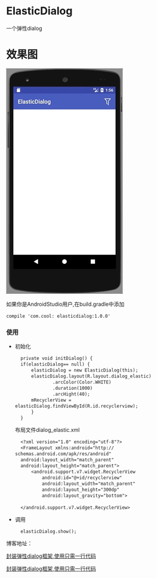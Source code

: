 # ElasticDialog
一个弹性dialog

# 效果图

![Image text](img/elastic.gif)

如果你是AndroidStudio用户,在build.gradle中添加

```
compile 'com.cool: elasticdialog:1.0.0'
```

### 使用
* 初始化

	    private void initDialog() {
        if(elasticDialog== null) {
            elasticDialog = new ElasticDialog(this);
            elasticDialog.layout(R.layout.dialog_elastic)
                    .arcColor(Color.WHITE)
                    .duration(1000)
                    .arcHight(40);
            mRecyclerView = elasticDialog.findViewById(R.id.recyclerview);
        	}
    	}

    	
    布局文件dialog_elastic.xml
   
    	<?xml version="1.0" encoding="utf-8"?>
		<FrameLayout xmlns:android="http://	schemas.android.com/apk/res/android"
    	android:layout_width="match_parent"
    	android:layout_height="match_parent">
    		<android.support.v7.widget.RecyclerView
        		android:id="@+id/recyclerview"
        		android:layout_width="match_parent"
        		android:layout_height="300dp"
        		android:layout_gravity="bottom">

    	</android.support.v7.widget.RecyclerView>
	</FrameLayout>


* 调用
 
   		elasticDialog.show();  
    
    
博客地址：

[封装弹性dialog框架,使用只需一行代码](http://www.jianshu.com/p/bc33a0b1ccce)

[封装弹性dialog框架,使用只需一行代码](http://blog.csdn.net/cool_fuwei/article/details/76589491)